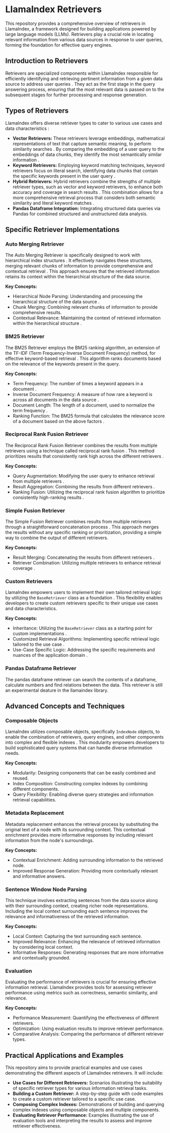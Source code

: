 # LlamaIndex Retrievers

This repository provides a comprehensive overview of retrievers in LlamaIndex, a framework designed for building applications powered by large language models (LLMs). Retrievers play a crucial role in locating relevant information from various data sources in response to user queries, forming the foundation for effective query engines.

## Introduction to Retrievers

Retrievers are specialized components within LlamaIndex responsible for efficiently identifying and retrieving pertinent information from a given data source to address user queries . They act as the first stage in the query answering process, ensuring that the most relevant data is passed on to the subsequent stages for further processing and response generation.

## Types of Retrievers

LlamaIndex offers diverse retriever types to cater to various use cases and data characteristics :

*   **Vector Retrievers:** These retrievers leverage embeddings, mathematical representations of text that capture semantic meaning, to perform similarity searches . By comparing the embedding of a user query to the embeddings of data chunks, they identify the most semantically similar information .
*   **Keyword Retrievers:**  Employing keyword matching techniques, keyword retrievers focus on literal search, identifying data chunks that contain the specific keywords present in the user query .
*   **Hybrid Retrievers:**  Hybrid retrievers combine the strengths of multiple retriever types, such as vector and keyword retrievers, to enhance both accuracy and coverage in search results . This combination allows for a more comprehensive retrieval process that considers both semantic similarity and literal keyword matches .
* **Pandas Dataframe Integration:** Integrating structured data queries via Pandas for combined structured and unstructured data analysis.

## Specific Retriever Implementations

### Auto Merging Retriever

The Auto Merging Retriever is specifically designed to work with hierarchical index structures . It effectively navigates these structures, merging relevant chunks of information to provide comprehensive and contextual retrieval . This approach ensures that the retrieved information retains its context within the hierarchical structure of the data source.

**Key Concepts:**

*   Hierarchical Node Parsing: Understanding and processing the hierarchical structure of the data source .
*   Chunk Merging: Combining relevant chunks of information to provide comprehensive results.
*   Contextual Relevance: Maintaining the context of retrieved information within the hierarchical structure .

### BM25 Retriever

The BM25 Retriever employs the BM25 ranking algorithm, an extension of the TF-IDF (Term Frequency-Inverse Document Frequency) method, for effective keyword-based retrieval . This algorithm ranks documents based on the relevance of the keywords present in the query.

**Key Concepts:**

*   Term Frequency: The number of times a keyword appears in a document .
*   Inverse Document Frequency: A measure of how rare a keyword is across all documents in the data source .
*   Document Length: The length of a document, used to normalize the term frequency .
*   Ranking Function: The BM25 formula that calculates the relevance score of a document based on the above factors .

### Reciprocal Rank Fusion Retriever

The Reciprocal Rank Fusion Retriever combines the results from multiple retrievers using a technique called reciprocal rank fusion . This method prioritizes results that consistently rank high across the different retrievers .

**Key Concepts:**

*   Query Augmentation: Modifying the user query to enhance retrieval from multiple retrievers .
*   Result Aggregation: Combining the results from different retrievers .
*   Ranking Fusion: Utilizing the reciprocal rank fusion algorithm to prioritize consistently high-ranking results .

### Simple Fusion Retriever

The Simple Fusion Retriever combines results from multiple retrievers through a straightforward concatenation process . This approach merges the results without any specific ranking or prioritization, providing a simple way to combine the output of different retrievers.

**Key Concepts:**

*   Result Merging: Concatenating the results from different retrievers .
*   Retriever Combination: Utilizing multiple retrievers to enhance retrieval coverage .

### Custom Retrievers

LlamaIndex empowers users to implement their own tailored retrieval logic by utilizing the `BaseRetriever` class as a foundation . This flexibility enables developers to create custom retrievers specific to their unique use cases and data characteristics.

**Key Concepts:**

*   Inheritance: Utilizing the `BaseRetriever` class as a starting point for custom implementations .
*   Customized Retrieval Algorithms: Implementing specific retrieval logic tailored to the use case .
*   Use-Case Specific Logic: Addressing the specific requirements and nuances of the application domain .

### Pandas Dataframe Retriever

The pandas dataframe retriever can search the contents of a dataframe, calculate numbers and find relations between the data. This retriever is still an experimental deature in the llamaindex library.

## Advanced Concepts and Techniques

### Composable Objects

LlamaIndex utilizes composable objects, specifically `IndexNode` objects, to enable the combination of retrievers, query engines, and other components into complex and flexible indexes . This modularity empowers developers to build sophisticated query systems that can handle diverse information needs.

**Key Concepts:**

*   Modularity: Designing components that can be easily combined and reused.
*   Index Composition: Constructing complex indexes by combining different components.
*   Query Flexibility: Enabling diverse query strategies and information retrieval capabilities.

### Metadata Replacement

Metadata replacement enhances the retrieval process by substituting the original text of a node with its surrounding context. This contextual enrichment provides more informative responses by including relevant information from the node's surroundings.

**Key Concepts:**

*   Contextual Enrichment: Adding surrounding information to the retrieved node.
*   Improved Response Generation: Providing more contextually relevant and informative answers.

### Sentence Window Node Parsing

This technique involves extracting sentences from the data source along with their surrounding context, creating richer node representations. Including the local context surrounding each sentence improves the relevance and informativeness of the retrieved information.

**Key Concepts:**

*   Local Context: Capturing the text surrounding each sentence.
*   Improved Relevance: Enhancing the relevance of retrieved information by considering local context.
*   Informative Responses: Generating responses that are more informative and contextually grounded.

### Evaluation

Evaluating the performance of retrievers is crucial for ensuring effective information retrieval. LlamaIndex provides tools for assessing retriever performance using metrics such as correctness, semantic similarity, and relevance.

**Key Concepts:**

*   Performance Measurement: Quantifying the effectiveness of different retrievers.
*   Optimization: Using evaluation results to improve retriever performance.
*   Comparative Analysis: Comparing the performance of different retriever types.

## Practical Applications and Examples

This repository aims to provide practical examples and use cases demonstrating the different aspects of LlamaIndex retrievers. It will include:

*   **Use Cases for Different Retrievers:** Scenarios illustrating the suitability of specific retriever types for various information retrieval tasks.
*   **Building a Custom Retriever:** A step-by-step guide with code examples to create a custom retriever tailored to a specific use case.
*   **Composing Complex Indexes:** Demonstrations of building and querying complex indexes using composable objects and multiple components.
*   **Evaluating Retriever Performance:** Examples illustrating the use of evaluation tools and interpreting the results to assess and improve retriever effectiveness.